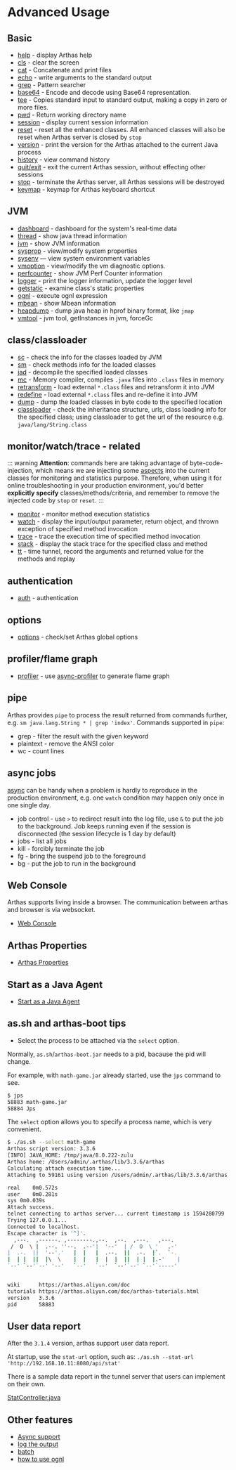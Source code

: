 # Advanced Usage

## Basic

- [help](help.md) - display Arthas help
- [cls](cls.md) - clear the screen
- [cat](cat.md) - Concatenate and print files
- [echo](echo.md) - write arguments to the standard output
- [grep](grep.md) - Pattern searcher
- [base64](base64.md) - Encode and decode using Base64 representation.
- [tee](tee.md) - Copies standard input to standard output, making a copy in zero or more files.
- [pwd](pwd.md) - Return working directory name
- [session](session.md) - display current session information
- [reset](reset.md) - reset all the enhanced classes. All enhanced classes will also be reset when Arthas server is closed by `stop`
- [version](version.md) - print the version for the Arthas attached to the current Java process
- [history](history.md) - view command history
- [quit/exit](quit.md) - exit the current Arthas session, without effecting other sessions
- [stop](stop.md) - terminate the Arthas server, all Arthas sessions will be destroyed
- [keymap](keymap.md) - keymap for Arthas keyboard shortcut

## JVM

- [dashboard](dashboard.md) - dashboard for the system's real-time data
- [thread](thread.md) - show java thread information
- [jvm](jvm.md) - show JVM information
- [sysprop](sysprop.md) - view/modify system properties
- [sysenv](sysenv.md) — view system environment variables
- [vmoption](vmoption.md) - view/modify the vm diagnostic options.
- [perfcounter](perfcounter.md) - show JVM Perf Counter information
- [logger](logger.md) - print the logger information, update the logger level
- [getstatic](getstatic.md) - examine class's static properties
- [ognl](ognl.md) - execute ognl expression
- [mbean](mbean.md) - show Mbean information
- [heapdump](heapdump.md) - dump java heap in hprof binary format, like `jmap`
- [vmtool](vmtool.md) - jvm tool, getInstances in jvm, forceGc

## class/classloader

- [sc](sc.md) - check the info for the classes loaded by JVM
- [sm](sm.md) - check methods info for the loaded classes
- [jad](jad.md) - decompile the specified loaded classes
- [mc](mc.md) - Memory compiler, compiles `.java` files into `.class` files in memory
- [retransform](retransform.md) - load external `*.class` files and retransform it into JVM
- [redefine](redefine.md) - load external `*.class` files and re-define it into JVM
- [dump](dump.md) - dump the loaded classes in byte code to the specified location
- [classloader](classloader.md) - check the inheritance structure, urls, class loading info for the specified class; using classloader to get the url of the resource e.g. `java/lang/String.class`

## monitor/watch/trace - related

::: warning
**Attention**: commands here are taking advantage of byte-code-injection, which means we are injecting some [aspects](https://en.wikipedia.org/wiki/Aspect-oriented_programming) into the current classes for monitoring and statistics purpose. Therefore, when using it for online troubleshooting in your production environment, you'd better **explicitly specify** classes/methods/criteria, and remember to remove the injected code by `stop` or `reset`.
:::

- [monitor](monitor.md) - monitor method execution statistics
- [watch](watch.md) - display the input/output parameter, return object, and thrown exception of specified method invocation
- [trace](trace.md) - trace the execution time of specified method invocation
- [stack](stack.md) - display the stack trace for the specified class and method
- [tt](tt.md) - time tunnel, record the arguments and returned value for the methods and replay

## authentication

- [auth](auth.md) - authentication

## options

- [options](options.md) - check/set Arthas global options

## profiler/flame graph

- [profiler](profiler.md) - use [async-profiler](https://github.com/jvm-profiling-tools/async-profiler) to generate flame graph

## pipe

Arthas provides `pipe` to process the result returned from commands further, e.g. `sm java.lang.String * | grep 'index'`. Commands supported in `pipe`:

- grep - filter the result with the given keyword
- plaintext - remove the ANSI color
- wc - count lines

## async jobs

[async](async.md) can be handy when a problem is hardly to reproduce in the production environment, e.g. one `watch` condition may happen only once in one single day.

- job control - use `>` to redirect result into the log file, use `&` to put the job to the background. Job keeps running even if the session is disconnected (the session lifecycle is 1 day by default)
- jobs - list all jobs
- kill - forcibly terminate the job
- fg - bring the suspend job to the foreground
- bg - put the job to run in the background

## Web Console

Arthas supports living inside a browser. The communication between arthas and browser is via websocket.

- [Web Console](web-console.md)

## Arthas Properties

- [Arthas Properties](arthas-properties.md)

## Start as a Java Agent

- [Start as a Java Agent](agent.md)

## as.sh and arthas-boot tips

- Select the process to be attached via the `select` option.

Normally, `as.sh`/`arthas-boot.jar` needs to a pid, bacause the pid will change.

For example, with `math-game.jar` already started, use the `jps` command to see.

```bash
$ jps
58883 math-game.jar
58884 Jps
```

The `select` option allows you to specify a process name, which is very convenient.

```bash
$ ./as.sh --select math-game
Arthas script version: 3.3.6
[INFO] JAVA_HOME: /tmp/java/8.0.222-zulu
Arthas home: /Users/admin/.arthas/lib/3.3.6/arthas
Calculating attach execution time...
Attaching to 59161 using version /Users/admin/.arthas/lib/3.3.6/arthas...

real	0m0.572s
user	0m0.281s
sys	0m0.039s
Attach success.
telnet connecting to arthas server... current timestamp is 1594280799
Trying 127.0.0.1...
Connected to localhost.
Escape character is '^]'.
  ,---.  ,------. ,--------.,--.  ,--.  ,---.   ,---.
 /  O  \ |  .--. ''--.  .--'|  '--'  | /  O  \ '   .-'
|  .-.  ||  '--'.'   |  |   |  .--.  ||  .-.  |`.  `-.
|  | |  ||  |\  \    |  |   |  |  |  ||  | |  |.-'    |
`--' `--'`--' '--'   `--'   `--'  `--'`--' `--'`-----'


wiki      https://arthas.aliyun.com/doc
tutorials https://arthas.aliyun.com/doc/arthas-tutorials.html
version   3.3.6
pid       58883
```

## User data report

After the `3.1.4` version, arthas support user data report.

At startup, use the `stat-url` option, such as: `./as.sh --stat-url 'http://192.168.10.11:8080/api/stat'`

There is a sample data report in the tunnel server that users can implement on their own.

[StatController.java](https://github.com/alibaba/arthas/blob/master/tunnel-server/src/main/java/com/alibaba/arthas/tunnel/server/app/web/StatController.java)

## Other features

- [Async support](async.md)
- [log the output](save-log.md)
- [batch](batch-support.md)
- [how to use ognl](https://github.com/alibaba/arthas/issues/11)

